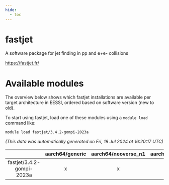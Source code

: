 ```yaml
---
hide:
  - toc
---
```


fastjet
=======


A software package for jet finding in pp and e+e- collisions

https://fastjet.fr/
# Available modules


The overview below shows which fastjet installations are available per target architecture in EESSI, ordered based on software version (new to old).

To start using fastjet, load one of these modules using a `module load` command like:

```shell
module load fastjet/3.4.2-gompi-2023a
```

*(This data was automatically generated on Fri, 19 Jul 2024 at 16:20:17 UTC)*  

| |aarch64/generic|aarch64/neoverse_n1|aarch64/neoverse_v1|x86_64/generic|x86_64/amd/zen2|x86_64/amd/zen3|x86_64/intel/haswell|x86_64/intel/skylake_avx512|
| :---: | :---: | :---: | :---: | :---: | :---: | :---: | :---: | :---: |
|fastjet/3.4.2-gompi-2023a|x|x|x|x|x|x|x|x|
